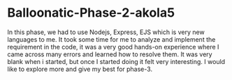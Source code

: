 # Balloonatic-Phase-2-akola5
In this phase, we had to use Nodejs, Express, EJS which is very new languages to me.
It took some time for me to analyze and implement the requirement in the code, it was a very good hands-on experience where I came across many errors and learned how to resolve them.
It was very blank when i started, but once I started doing it felt very interesting.
I would like to explore more and give my best for phase-3.
